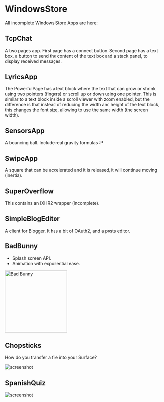 WindowsStore
============

All incomplete Windows Store Apps are here:

TcpChat
-------

A two pages app. First page has a connect button. Second page has a text box, a 
button to send the content of the text box and a stack panel, to display 
received messages.

LyricsApp
---------

The PowerfulPage has a text block where the text that can grow or shrink using two 
pointers (fingers) or scroll up or down using one pointer. This is similar to a 
text block inside a scroll viewer with zoom enabled, but the difference is that
instead of reducing the width and height of the text block, this changes the
font size, allowing to use the same width (the screen width).

SensorsApp
----------

A bouncing ball. Include real gravity formulas :P

SwipeApp
--------

A square that can be accelerated and it is released, it will continue moving (inertia).

SuperOverflow
-------------

This contains an IXHR2 wrapper (incomplete).

SimpleBlogEditor
----------------

A client for Blogger. It has a bit of OAuth2, and a posts editor.

BadBunny
--------

* Splash screen API.
* Animation with exponential ease.

<img src="http://kiewic.com/fwd/index/BadBunny.gif" alt="Bad Bunny" width="200" />

Chopsticks
----------

How do you transfer a file into your Surface?

<img src="http://i.imgur.com/Tttrhfu.png" alt="screenshot" />

SpanishQuiz
-----------

<img src="http://i.imgur.com/u6PrfwH.png" alt="screenshot" />




